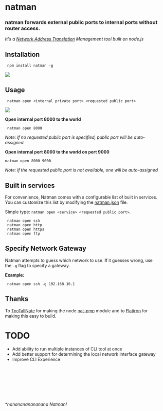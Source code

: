 # natman

### natman forwards external public ports to internal ports without router access.

*It's a [Network Address Translation](http://en.wikipedia.org/wiki/Network_address_translation) Management tool built on node.js*



## Installation

     npm install natman -g

<img src="https://raw.github.com/Marak/natman/master/screenshots/natman-start.png"></img>

## Usage

     natman open <internal private port> <requested public port>

<img src="https://raw.github.com/Marak/natman/master/screenshots/natman-open.png"></img>

**Open internal port 8000 to the world**

     natman open 8000

*Note: If no requested public port is specified, public port will be auto-assigned*

**Open internal port 8000 to the world on port 9000**

    natman open 8000 9000

*Note: If the requested public port is not available, one will be auto-assigned*

## Built in services

For convenience, Natman comes with a configurable list of built in services. You can customize this list by modifying the [natman.json](https://github.com/Marak/natman/blob/master/config/natman.json) file.

Simple type: `natman open <service> <requested public port>`.

     natman open ssh
     natman open http
     natman open https
     natman open ftp

## Specify Network Gateway

Natman attempts to guess which network to use. If it guesses wrong, use the `-g` flag to specify a gateway.

**Example:**

     natman open ssh -g 192.168.10.1

## Thanks

To [TooTallNate](https://github.com/TooTallNate/) for making the node [nat-pmp](https://github.com/TooTallNate/node-nat-pmp) module and to [Flatiron](http://github.com/flatiron) for making this easy to build.

# TODO
 - Add ability to run multiple instances of CLI tool at once
 - Add better support for determining the local network interface gateway
 - Improve CLI Experience

<br/>
<br/>
<br/>
<br/>
<br/>
<br/>

**nananananananana Natman!*